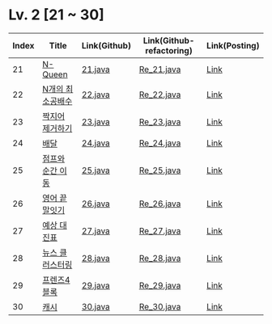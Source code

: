 # Lv. 2 \[21 ~ 30]

| Index | Title | Link(Github) | Link(Github-refactoring) | Link(Posting) |
|----|----|----|----|----|
| 21 | [N-Queen](https://school.programmers.co.kr/learn/courses/30/lessons/12952) | [21.java](https://github.com/2384320/Programmers-Algorithm/blob/main/Lv.2/21~30/21.java) | [Re_21.java]() | [Link](https://swift-badge-161.notion.site/Lv-2-021-N-Queen-2566e9230b2a48a1969bc5b136a4ead3) |
| 22 | [N개의 최소공배수](https://school.programmers.co.kr/learn/courses/30/lessons/12953) | [22.java](https://github.com/2384320/Programmers-Algorithm/blob/main/Lv.2/21~30/22.java) | [Re_22.java]() | [Link](https://swift-badge-161.notion.site/Lv-2-022-N-2fc31b4de38b4adbbb12c9d69b749234) |
| 23 | [짝지어 제거하기](https://school.programmers.co.kr/learn/courses/30/lessons/12973) | [23.java](https://github.com/2384320/Programmers-Algorithm/blob/main/Lv.2/21~30/23.java) | [Re_23.java]() | [Link](https://swift-badge-161.notion.site/Lv-2-023-42dab18b54dc47fb9dcae25466afd645) |
| 24 | [배달](https://school.programmers.co.kr/learn/courses/30/lessons/12978) | [24.java](https://github.com/2384320/Programmers-Algorithm/blob/main/Lv.2/21~30/24.java) | [Re_24.java]() | [Link](https://swift-badge-161.notion.site/Lv-2-024-a981a6b7be194b1c90dc393793738b4c) |
| 25 | [점프와 순간 이동](https://school.programmers.co.kr/learn/courses/30/lessons/12980) | [25.java](https://github.com/2384320/Programmers-Algorithm/blob/main/Lv.2/21~30/25.java) | [Re_25.java]() | [Link](https://swift-badge-161.notion.site/Lv-2-025-e364c14d56fb4b05a3a95ee258c147d6) |
| 26 | [영어 끝말잇기](https://school.programmers.co.kr/learn/courses/30/lessons/12981) | [26.java](https://github.com/2384320/Programmers-Algorithm/blob/main/Lv.2/21~30/26.java) | [Re_26.java]() | [Link]() |
| 27 | [예상 대진표](https://school.programmers.co.kr/learn/courses/30/lessons/12985) | [27.java](https://github.com/2384320/Programmers-Algorithm/blob/main/Lv.2/21~30/27.java) | [Re_27.java]() | [Link]() |
| 28 | [뉴스 클러스터링](https://school.programmers.co.kr/learn/courses/30/lessons/17677) | [28.java](https://github.com/2384320/Programmers-Algorithm/blob/main/Lv.2/21~30/28.java) | [Re_28.java]() | [Link]() |
| 29 | [프렌즈4블록](https://school.programmers.co.kr/learn/courses/30/lessons/17679) | [29.java](https://github.com/2384320/Programmers-Algorithm/blob/main/Lv.2/21~30/29.java) | [Re_29.java]() | [Link]() |
| 30 | [캐시](https://school.programmers.co.kr/learn/courses/30/lessons/17680) | [30.java](https://github.com/2384320/Programmers-Algorithm/blob/main/Lv.2/21~30/30.java) | [Re_30.java]() | [Link]() |